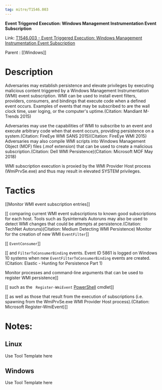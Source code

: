 ```yaml
---
tag: mitre/T1546.003
---
```


**Event Triggered Execution: Windows Management Instrumentation Event Subscription**

Link: [T1546.003 - Event Triggered Execution: Windows Management Instrumentation Event Subscription](https://attack.mitre.org/techniques/T1546/003)

Parent : [[Windows]]


# Description

Adversaries may establish persistence and elevate privileges by executing malicious content triggered by a Windows Management Instrumentation (WMI) event subscription. WMI can be used to install event filters, providers, consumers, and bindings that execute code when a defined event occurs. Examples of events that may be subscribed to are the wall clock time, user loging, or the computer's uptime.(Citation: Mandiant M-Trends 2015)

Adversaries may use the capabilities of WMI to subscribe to an event and execute arbitrary code when that event occurs, providing persistence on a system.(Citation: FireEye WMI SANS 2015)(Citation: FireEye WMI 2015) Adversaries may also compile WMI scripts into Windows Management Object (MOF) files (.mof extension) that can be used to create a malicious subscription.(Citation: Dell WMI Persistence)(Citation: Microsoft MOF May 2018)

WMI subscription execution is proxied by the WMI Provider Host process (WmiPrvSe.exe) and thus may result in elevated SYSTEM privileges.

# Tactics


[[Monitor WMI event subscription entries]]

[[ comparing current WMI event subscriptions to known good subscriptions for each host. Tools such as Sysinternals Autoruns may also be used to detect WMI changes that could be attempts at persistence.(Citation: TechNet Autoruns)(Citation: Medium Detecting WMI Persistence) Monitor for the creation of new WMI <code>EventFilter</code>]]

[[ <code>EventConsumer</code>]]

[[ and <code>FilterToConsumerBinding</code> events. Event ID 5861 is logged on Windows 10 systems when new <code>EventFilterToConsumerBinding</code> events are created.(Citation: Elastic - Hunting for Persistence Part 1)

Monitor processes and command-line arguments that can be used to register WMI persistence]]

[[ such as the <code> Register-WmiEvent</code> [PowerShell](https://attack.mitre.org/techniques/T1059/001) cmdlet]]

[[ as well as those that result from the execution of subscriptions (i.e. spawning from the WmiPrvSe.exe WMI Provider Host process).(Citation: Microsoft Register-WmiEvent)]]


# Notes:

## Linux

Use Tool Template here

## Windows

Use Tool Template here